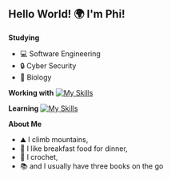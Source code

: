 ## Hello World! 🌍 I'm Phi!

**Studying**
- 💻 Software Engineering
- 🔒 Cyber Security 
- 🔬 Biology

**Working with**
[![My Skills](https://skillicons.dev/icons?i=github,pycharm,py,mysql)](https://skillicons.dev)

**Learning**
[![My Skills](https://skillicons.dev/icons?i=kali,cpp,flask)](https://skillicons.dev)

**About Me**
- ⛰️ I climb mountains,
- 🥞 I like breakfast food for dinner,
- 🧶 I crochet,
- 📚 and I usually have three books on the go
